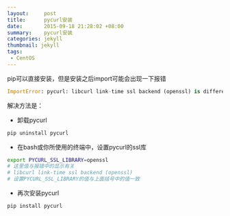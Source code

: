 ```yaml
---
layout:     post
title:		pycurl安装
date:       2015-09-18 21:28:02 +08:00
summary:    pycurl安装
categories: jekyll
thumbnail: jekyll
tags:
 - CentOS
---
```

pip可以直接安装，但是安装之后import可能会出现一下报错

```python
ImportError: pycurl: libcurl link-time ssl backend (openssl) is different from compile-time ssl backend (none/other)
```

解决方法是：

+ 卸载pycurl

```bash
pip uninstall pycurl
```

+ 在bash或你所使用的终端中，设置pycurl的ssl库

```bash
export PYCURL_SSL_LIBRARY=openssl
# 这里值与报错中的显示有关
# libcurl link-time ssl backend (openssl)
# 设置PYCURL_SSL_LIBRARY的值与上面括号中的值一致
```
+ 再次安装pycurl

```bash
pip install pycurl
```
